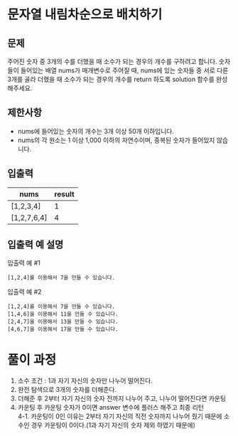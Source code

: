# 문자열 내림차순으로 배치하기

## 문제

주어진 숫자 중 3개의 수를 더했을 때 소수가 되는 경우의 개수를 구하려고 합니다. 
숫자들이 들어있는 배열 nums가 매개변수로 주어질 때, 
nums에 있는 숫자들 중 서로 다른 3개를 골라 더했을 때 소수가 되는
경우의 개수를 return 하도록 solution 함수를 완성해주세요.

## 제한사항

- nums에 들어있는 숫자의 개수는 3개 이상 50개 이하입니다.
- nums의 각 원소는 1 이상 1,000 이하의 자연수이며, 중복된 숫자가 들어있지 않습니다.

## 입출력

| nums      | result |
|-----------|--------|
| [1,2,3,4] | 1      |
|[1,2,7,6,4]| 4      |

## 입출력 예 설명

입출력 예 #1

```
[1,2,4]를 이용해서 7을 만들 수 있습니다.

```

입출력 예 #2

```
[1,2,4]를 이용해서 7을 만들 수 있습니다.
[1,4,6]을 이용해서 11을 만들 수 있습니다.
[2,4,7]을 이용해서 13을 만들 수 있습니다.
[4,6,7]을 이용해서 17을 만들 수 있습니다.

```


# 풀이 과정

1. 소수 조건 : 1과 자기 자신의 숫자만 나누어 떨어진다.
2. 완전 탐색으로 3개의 숫자를 더해준다. 
3. 더해준 후 2부터 자기 자신의 숫자 전까지 나누어 주고, 나누어 떨어진다면 카운팅
4. 카운팅 후 카운팅 숫자가 0이면 answer 변수에 플러스 해주고 최종 리턴<br>
4-1. 카운팅이 0인 이유는 2부터 자기 자신의 직전 숫자까지 나누어 줬기 때문에 소수인 경우 카운팅이 0이다.(1과 자기 자신의 숫자 제외 하였기 때문에)
